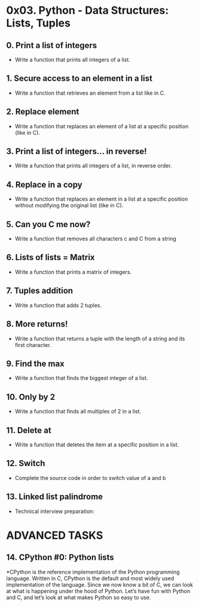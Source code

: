 # 0x03. Python - Data Structures: Lists, Tuples


## 0. Print a list of integers
* Write a function that prints all integers of a list.

## 1. Secure access to an element in a list
* Write a function that retrieves an element from a list like in C.

## 2. Replace element
* Write a function that replaces an element of a list at a specific position (like in C).

## 3. Print a list of integers... in reverse!
* Write a function that prints all integers of a list, in reverse order.

## 4. Replace in a copy
* Write a function that replaces an element in a list at a specific position without modifying the original list (like in C).

## 5. Can you C me now?
* Write a function that removes all characters c and C from a string

## 6. Lists of lists = Matrix
* Write a function that prints a matrix of integers.

## 7. Tuples addition
* Write a function that adds 2 tuples.

## 8. More returns!
* Write a function that returns a tuple with the length of a string and its first character.

## 9. Find the max
* Write a function that finds the biggest integer of a list.

## 10. Only by 2
* Write a function that finds all multiples of 2 in a list.

## 11. Delete at
* Write a function that deletes the item at a specific position in a list.

## 12. Switch
* Complete the source code in order to switch value of a and b

## 13. Linked list palindrome
* Technical interview preparation:

# ADVANCED TASKS

## 14. CPython #0: Python lists
*CPython is the reference implementation of the Python programming language. Written in C, CPython is the default and most widely used implementation of the language.
Since we now know a bit of C, we can look at what is happening under the hood of Python. Let’s have fun with Python and C, and let’s look at what makes Python so easy to use.

